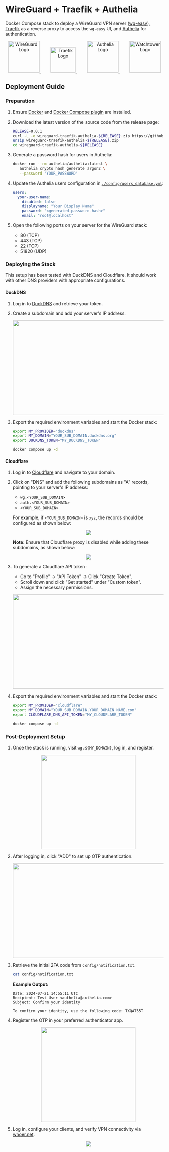 # WireGuard + Traefik + Authelia

Docker Compose stack to deploy a WireGuard VPN server ([wg-easy](https://github.com/wg-easy/wg-easy)), [Traefik](https://github.com/traefik/traefik) as a reverse proxy to access the `wg-easy` UI, and [Authelia](https://github.com/authelia/authelia) for authentication.

<p align="center">
    <a href="https://www.wireguard.com/">
        <img src="https://i.ibb.co/xjsHPnb/wireguard-logo-icon-168760.png" alt="WireGuard Logo" width="100"/>
    </a>&nbsp;&nbsp;&nbsp;&nbsp;&nbsp;&nbsp;&nbsp;
    <a href="https://doc.traefik.io/traefik/">
        <img src="https://i.ibb.co/nRDG8QV/1200px-Traefik-logo.png" alt="Traefik Logo" width="80"/>
    </a>&nbsp;&nbsp;&nbsp;&nbsp;&nbsp;&nbsp;&nbsp;
    <a href="https://www.authelia.com/docs/">
        <img src="https://i.ibb.co/GTQBtqM/logo-cropped.png" alt="Authelia Logo" width="100"/>
    </a>&nbsp;&nbsp;&nbsp;&nbsp;&nbsp;&nbsp;&nbsp;
    <a href="https://containrrr.dev/watchtower/">
        <img src="https://i.ibb.co/TmPdT0D/watchtower.png" alt="Watchtower Logo" width="100"/>
    </a>
</p>

## Deployment Guide

### Preparation

1. Ensure [Docker](https://docs.docker.com/engine/install/) and [Docker Compose plugin](https://docs.docker.com/compose/install/linux/) are installed.
2. Download the latest version of the source code from the release page:

   ```bash
   RELEASE=0.0.1
   curl -L -o wireguard-traefik-authelia-${RELEASE}.zip https://github.com/veerendra2/wireguard-traefik-authelia/archive/refs/tags/v${RELEASE}.zip
   unzip wireguard-traefik-authelia-${RELEASE}.zip
   cd wireguard-traefik-authelia-${RELEASE}
   ```

3. Generate a password hash for users in Authelia:

   ```bash
   docker run --rm authelia/authelia:latest \
      authelia crypto hash generate argon2 \
      --password 'YOUR_PASSWORD'
   ```

4. Update the Authelia users configuration in [`./config/users_database.yml`](./config/users_database.yml):

   ```yaml
   users:
     your-user-name:
       disabled: false
       displayname: "Your Display Name"
       password: "<generated-password-hash>"
       email: "root@localhost"
   ```

5. Open the following ports on your server for the WireGuard stack:
   - 80 (TCP)
   - 443 (TCP)
   - 22 (TCP)
   - 51820 (UDP)

### Deploying the Stack

This setup has been tested with DuckDNS and Cloudflare. It should work with other DNS providers with appropriate configurations.

#### DuckDNS

1. Log in to [DuckDNS](https://www.duckdns.org/) and retrieve your token.
2. Create a subdomain and add your server's IP address.

   <p align="center">
     <img src="./assets/duckdns.png" width="500" height="300"/>
   </p>

3. Export the required environment variables and start the Docker stack:

   ```bash
   export MY_PROVIDER="duckdns"
   export MY_DOMAIN="YOUR_SUB_DOMAIN.duckdns.org"
   export DUCKDNS_TOKEN="MY_DUCKDNS_TOKEN"

   docker compose up -d
   ```

#### Cloudflare

1. Log in to [Cloudflare](https://dash.cloudflare.com) and navigate to your domain.
2. Click on "DNS" and add the following subdomains as "A" records, pointing to your server's IP address:

   - `wg.<YOUR_SUB_DOMAIN>`
   - `auth.<YOUR_SUB_DOMAIN>`
   - `<YOUR_SUB_DOMAIN>`

   For example, if `<YOUR_SUB_DOMAIN>` is `xyz`, the records should be configured as shown below:

   <p align="center">
       <img src="./assets/cloudflare.png"/>
   </p>

   **Note:** Ensure that Cloudflare proxy is disabled while adding these subdomains, as shown below:

   <p align="center">
      <img src="./assets/cloudflare-disable-proxy.png"/>
   </p>

3. To generate a Cloudflare API token:

   - Go to "Profile" → "API Token" → Click "Create Token".
   - Scroll down and click "Get started" under "Custom token".
   - Assign the necessary permissions.

   <p align="center">
     <img src="./assets/token-permissions.png" width="500" height="300"/>
   </p>

4. Export the required environment variables and start the Docker stack:

   ```bash
   export MY_PROVIDER="cloudflare"
   export MY_DOMAIN="YOUR_SUB_DOMAIN.YOUR_DOMAIN_NAME.com"
   export CLOUDFLARE_DNS_API_TOKEN="MY_CLOUDFLARE_TOKEN"

   docker compose up -d
   ```

### Post-Deployment Setup

1. Once the stack is running, visit `wg.${MY_DOMAIN}`, log in, and register.

   <p align="center">
     <img src="./assets/authelia-login.png" width="300" height="300"/>
   </p>

2. After logging in, click "ADD" to set up OTP authentication.

   <p align="center">
     <img src="./assets/add-otp.png" width="600" height="300"/>
   </p>

3. Retrieve the initial 2FA code from `config/notification.txt`.

   ```bash
   cat config/notification.txt
   ```

   **Example Output:**

   ```
   Date: 2024-07-21 14:55:11 UTC
   Recipient: Test User <authelia@authelia.com>
   Subject: Confirm your identity

   To confirm your identity, use the following code: TXQAT55T
   ```

4. Register the OTP in your preferred authenticator app.

   <p align="center">
     <img src="./assets/register-otp.png" width="300" height="300"/>
   </p>

5. Log in, configure your clients, and verify VPN connectivity via [whoer.net](https://whoer.net/).

   <p align="center">
     <img src="./assets/wg-easy.png"/>
   </p>
